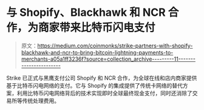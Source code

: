 # 与 Shopify、Blackhawk 和 NCR 合作，为商家带来比特币闪电支付

> 原文：<https://medium.com/coinmonks/strike-partners-with-shopify-blackhawk-and-ncr-to-bring-bitcoin-lightning-payments-to-merchants-a05a1ff3236f?source=collection_archive---------11----------------------->

Strike 已正式与黑鹰支付公司 Shopify 和 NCR 合作，为全球在线和店内商家提供基于比特币闪电网络的支付。它与 Shopify 的集成提供了传统卡网络的替代方案，利用比特币闪电网络背后的技术实现即时全球最终现金支付，同时还消除了交易所等传统处理费用。